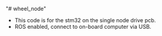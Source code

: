 "# wheel_node" 
- This code is for the stm32 on the single node drive pcb.
- ROS enabled, connect to on-board computer via USB.
